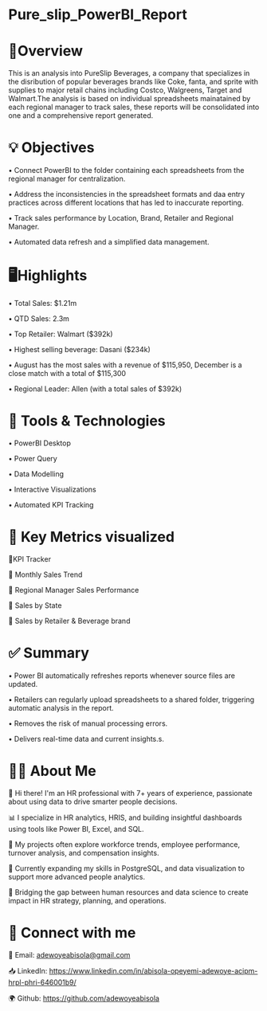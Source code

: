 # Pure_slip_PowerBI_Report

# 🧿Overview
This is an analysis into PureSlip Beverages, a company that specializes in the disribution of popular beverages brands like Coke, fanta, and sprite with supplies to major retail chains including Costco, Walgreens, Target and Walmart.The analysis is based on individual spreadsheets mainatained by each regional manager to track sales, these reports will be consolidated into one and a comprehensive report generated.
 

# 💡 Objectives

• Connect PowerBI to the folder containing each spreadsheets from the regional manager for centralization.

• Address the inconsistencies in the spreadsheet formats and daa entry practices across different locations that has led to inaccurate reporting.

• Track sales performance by Location, Brand, Retailer and Regional Manager.

• Automated data refresh and a simplified data management.



# 🖥Highlights

• Total Sales: $1.21m

• QTD Sales: 2.3m

• Top Retailer: Walmart ($392k)

• Highest selling beverage: Dasani ($234k)

• August has the most sales with a revenue of $115,950, December is a close match with a total of $115,300

• Regional Leader: Allen (with a total sales of $392k)




# 🛶 Tools & Technologies

• PowerBI Desktop

• Power Query

• Data Modelling

• Interactive Visualizations

• Automated KPI Tracking




# 📍 Key Metrics visualized

 📌KPI Tracker
 
📌 Monthly Sales Trend

📌 Regional Manager Sales Performance

📌 Sales by State

📌 Sales by Retailer & Beverage brand





# ✅ Summary


• Power BI automatically refreshes reports whenever source files are updated.

• Retailers can regularly upload spreadsheets to a shared folder, triggering automatic analysis in the report.

• Removes the risk of manual processing errors.

• Delivers real-time data and current insights.s.




# 👩‍🦱 About Me

👋 Hi there! I'm an HR professional with 7+ years of experience, passionate about using data to drive smarter people decisions.

📊 I specialize in HR analytics, HRIS, and building insightful dashboards using tools like Power BI, Excel, and SQL.

🧠 My projects often explore workforce trends, employee performance, turnover analysis, and compensation insights.

🔧 Currently expanding my skills in PostgreSQL, and data visualization to support more advanced people analytics.

💼 Bridging the gap between human resources and data science to create impact in HR strategy, planning, and operations. 


# 🔗 Connect with me


📨 Email: adewoyeabisola@gmail.com

📥 LinkedIn: https://www.linkedin.com/in/abisola-opeyemi-adewoye-acipm-hrpl-phri-646001b9/

🌍 Github: https://github.com/adewoyeabisola







